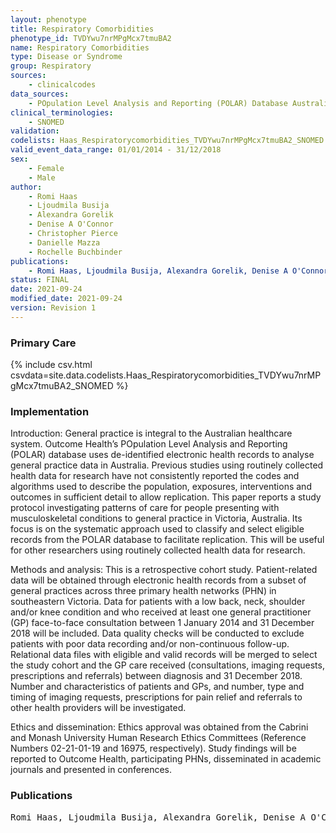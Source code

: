 ```yaml
---
layout: phenotype
title: Respiratory Comorbidities
phenotype_id: TVDYwu7nrMPgMcx7tmuBA2
name: Respiratory Comorbidities
type: Disease or Syndrome
group: Respiratory
sources: 
    - clinicalcodes
data_sources:
    - POpulation Level Analysis and Reporting (POLAR) Database Australia
clinical_terminologies:
    - SNOMED
validation:
codelists: Haas_Respiratorycomorbidities_TVDYwu7nrMPgMcx7tmuBA2_SNOMED.csv
valid_event_data_range: 01/01/2014 - 31/12/2018
sex:
    - Female
    - Male
author:
    - Romi Haas
    - Ljoudmila Busija
    - Alexandra Gorelik
    - Denise A O'Connor
    - Christopher Pierce
    - Danielle Mazza
    - Rochelle Buchbinder   
publications:
    - Romi Haas, Ljoudmila Busija, Alexandra Gorelik, Denise A O'Connor, Christopher Pierce, Danielle Mazza, Rochelle Buchbinder, Patterns of care for people presenting to Australian general practice with musculoskeletal complaints based on routinely collected data: protocol for an observational cohort study using the Population Level Analysis and Reporting (POLAR) database. BMJ Open, 11(e055528), 2021.
status: FINAL
date: 2021-09-24
modified_date: 2021-09-24
version: Revision 1
---
```


### Primary Care

{% include csv.html csvdata=site.data.codelists.Haas_Respiratorycomorbidities_TVDYwu7nrMPgMcx7tmuBA2_SNOMED %}

### Implementation

Introduction:
General practice is integral to the Australian healthcare system. Outcome Health’s POpulation Level Analysis and Reporting (POLAR) database uses de-identified electronic health records to analyse general practice data in Australia. Previous studies using routinely collected health data for research have not consistently reported the codes and algorithms used to describe the population, exposures, interventions and outcomes in sufficient detail to allow replication. This paper reports a study protocol investigating patterns of care for people presenting with musculoskeletal conditions to general practice in Victoria, Australia. Its focus is on the systematic approach used to classify and select eligible records from the POLAR database to facilitate replication. This will be useful for other researchers using routinely collected health data for research.

Methods and analysis:
This is a retrospective cohort study. Patient-related data will be obtained through electronic health records from a subset of general practices across three primary health networks (PHN) in southeastern Victoria. Data for patients with a low back, neck, shoulder and/or knee condition and who received at least one general practitioner (GP) face-to-face consultation between 1 January 2014 and 31 December 2018 will be included. Data quality checks will be conducted to exclude patients with poor data recording and/or non-continuous follow-up. Relational data files with eligible and valid records will be merged to select the study cohort and the GP care received (consultations, imaging requests, prescriptions and referrals) between diagnosis and 31 December 2018. Number and characteristics of patients and GPs, and number, type and timing of imaging requests, prescriptions for pain relief and referrals to other health providers will be investigated.

Ethics and dissemination:
Ethics approval was obtained from the Cabrini and Monash University Human Research Ethics Committees (Reference Numbers 02-21-01-19 and 16975, respectively). Study findings will be reported to Outcome Health, participating PHNs, disseminated in academic journals and presented in conferences.

### Publications

<pre>
Romi Haas, Ljoudmila Busija, Alexandra Gorelik, Denise A O'Connor, Christopher Pierce, Danielle Mazza, Rochelle Buchbinder, Patterns of care for people presenting to Australian general practice with musculoskeletal complaints based on routinely collected data: protocol for an observational cohort study using the Population Level Analysis and Reporting (POLAR) database. BMJ Open, 11(e055528), 2021.
</pre>
